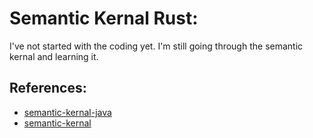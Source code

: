 # Semantic Kernal Rust: 

I've not started with the coding yet. I'm still going through the semantic kernal and learning it.

## References: 
- [semantic-kernal-java](https://github.com/microsoft/semantic-kernel-java)
- [semantic-kernal](https://github.com/microsoft/semantic-kernel)

